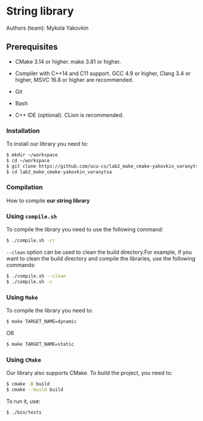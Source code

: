 # String library
Authors (team): <a src="https://github.com/CaCuCkA">Mykola Yakovkin</a>
## Prerequisites

- CMake 3.14 or higher. make 3.81 or higher.

- Compiler with C++14 and C11 support. GCC 4.9 or higher, Clang 3.4 or higher, MSVC 16.8 or higher are recommended.

- Git

- Bash

- C++ IDE (optional). CLion is recommended.

### Installation
To install our library you need to:
```bash
$ mkdir ~/workspace
$ cd ~/workspace
$ git clone https://github.com/ucu-cs/lab2_make_cmake-yakovkin_varanytsa
$ cd lab2_make_cmake-yakovkin_varanytsa
```
### Compilation
How to compile <strong>our string library</strong>
### Using `compile.sh`
To compile the library you need to use the following command:
```bash
$ ./compile.sh -cr
```
`--clean` option can be used to clean the build directory.For example, if you want to clean the build directory and compile the libraries, use the following commands:
```bash
$ ./compile.sh --clean
$ ./compile.sh -c
```
### Using `Make`
To compile the library you need to:
```bash
$ make TARGET_NAME=dynamic 
```
OR
```bash
$ make TARGET_NAME=static 
```

### Using `CMake`
Our library also supports CMake.
To build the project, you need to:
```bash
$ cmake -B build
$ cmake --build build
```
To run it, use:
```bash
$ ./bin/tests
```

